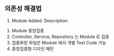 ## 의존성 해결법

1. Module Added.
Description:
1) Module 중앙집중
2) Controller, Service, Repository 는 Module 로 집중
3) 집중화된 파일은 Module 에서 개별 Test Code 가능
4) 중앙집중형 디자인 패턴